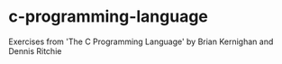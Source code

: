 c-programming-language
======================

Exercises from 'The C Programming Language' by Brian Kernighan and Dennis Ritchie
